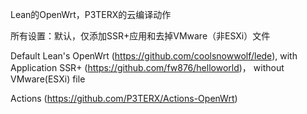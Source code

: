Lean的OpenWrt，P3TERX的云编译动作

所有设置：默认，仅添加SSR+应用和去掉VMware（非ESXi）文件

Default Lean's OpenWrt (https://github.com/coolsnowwolf/lede), with Application SSR+ (https://github.com/fw876/helloworld)， without VMware(ESXi) file

Actions (https://github.com/P3TERX/Actions-OpenWrt)
